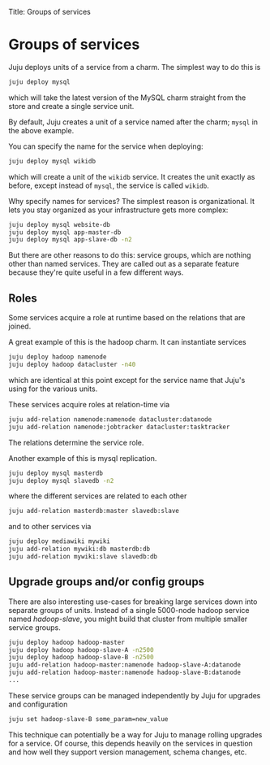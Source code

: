 Title: Groups of services  

# Groups of services

Juju deploys units of a service from a charm. The simplest way to do this is

```bash
juju deploy mysql
```

which will take the latest version of the MySQL charm straight from the store
and create a single service unit.

By default, Juju creates a unit of a service named after the charm; `mysql` in
the above example.

You can specify the name for the service when deploying:

```bash
juju deploy mysql wikidb
```

which will create a unit of the `wikidb` service. It creates the unit exactly as
before, except instead of `mysql`, the service is called `wikidb`.

Why specify names for services? The simplest reason is organizational. It lets
you stay organized as your infrastructure gets more complex:

```bash
juju deploy mysql website-db
juju deploy mysql app-master-db
juju deploy mysql app-slave-db -n2
```

But there are other reasons to do this: service groups, which are nothing other
than named services. They are called out as a separate feature because they're
quite useful in a few different ways.


## Roles

Some services acquire a role at runtime based on the relations that are joined.

A great example of this is the hadoop charm. It can instantiate services

```bash
juju deploy hadoop namenode
juju deploy hadoop datacluster -n40
```

which are identical at this point except for the service name that Juju's using
for the various units.

These services acquire roles at relation-time via

```bash
juju add-relation namenode:namenode datacluster:datanode
juju add-relation namenode:jobtracker datacluster:tasktracker
```

The relations determine the service role.

Another example of this is mysql replication.

```bash
juju deploy mysql masterdb
juju deploy mysql slavedb -n2
```

where the different services are related to each other

```bash
juju add-relation masterdb:master slavedb:slave
```

and to other services via

```bash
juju deploy mediawiki mywiki
juju add-relation mywiki:db masterdb:db
juju add-relation mywiki:slave slavedb:db
```


## Upgrade groups and/or config groups

There are also interesting use-cases for breaking large services down into
separate groups of units. Instead of a single 5000-node hadoop service named
_hadoop-slave_, you might build that cluster from multiple smaller service
groups.

```bash
juju deploy hadoop hadoop-master
juju deploy hadoop hadoop-slave-A -n2500
juju deploy hadoop hadoop-slave-B -n2500
juju add-relation hadoop-master:namenode hadoop-slave-A:datanode
juju add-relation hadoop-master:namenode hadoop-slave-B:datanode
...
```

These service groups can be managed independently by Juju for upgrades and
configuration

```bash
juju set hadoop-slave-B some_param=new_value
```

This technique can potentially be a way for Juju to manage rolling upgrades for
a service. Of course, this depends heavily on the services in question and how
well they support version management, schema changes, etc.
